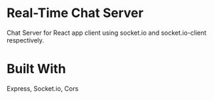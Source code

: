 # Real-Time Chat Server
Chat Server for React app client using socket.io and socket.io-client respectively.

# Built With
Express, 
Socket.io,
Cors




